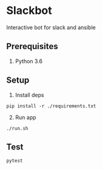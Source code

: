 # Slackbot
Interactive bot for slack and ansible

## Prerequisites
1. Python 3.6

## Setup
1. Install deps
```shell
pip install -r ./requirements.txt
```

2. Run app
```shell
./run.sh
```

## Test
```
pytest
```